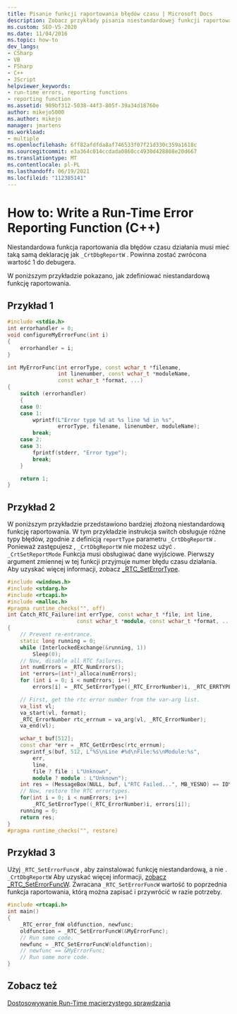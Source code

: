 ```yaml
---
title: Pisanie funkcji raportowania błędów czasu | Microsoft Docs
description: Zobacz przykłady pisania niestandardowej funkcji raportowania błędów czasu Visual Studio. Musi mieć tę samą deklarację co _CrtDbgReportW i zwracać wartość 1.
ms.custom: SEO-VS-2020
ms.date: 11/04/2016
ms.topic: how-to
dev_langs:
- CSharp
- VB
- FSharp
- C++
- JScript
helpviewer_keywords:
- run-time errors, reporting functions
- reporting function
ms.assetid: 989bf312-5038-44f3-805f-39a34d18760e
author: mikejo5000
ms.author: mikejo
manager: jmartens
ms.workload:
- multiple
ms.openlocfilehash: 6ff82afdfda8af746533f07f21d330c359a1618c
ms.sourcegitcommit: e3a364c014ccdada0860cc4930d428808e20d667
ms.translationtype: MT
ms.contentlocale: pl-PL
ms.lasthandoff: 06/19/2021
ms.locfileid: "112385141"
---
```

# <a name="how-to-write-a-run-time-error-reporting-function-c"></a>How to: Write a Run-Time Error Reporting Function (C++)
Niestandardowa funkcja raportowania dla błędów czasu działania musi mieć taką samą deklarację jak `_CrtDbgReportW` . Powinna zostać zwrócona wartość 1 do debugera.

W poniższym przykładzie pokazano, jak zdefiniować niestandardową funkcję raportowania.

## <a name="example-1"></a>Przykład 1

```cpp
#include <stdio.h>
int errorhandler = 0;
void configureMyErrorFunc(int i)
{
    errorhandler = i;
}

int MyErrorFunc(int errorType, const wchar_t *filename,
                int linenumber, const wchar_t *moduleName,
                const wchar_t *format, ...)
{
    switch (errorhandler)
    {
    case 0:
    case 1:
        wprintf(L"Error type %d at %s line %d in %s",
                errorType, filename, linenumber, moduleName);
        break;
    case 2:
    case 3:
        fprintf(stderr, "Error type");
        break;
    }

    return 1;
}
```

## <a name="example-2"></a>Przykład 2
W poniższym przykładzie przedstawiono bardziej złożoną niestandardową funkcję raportowania. W tym przykładzie instrukcja switch obsługuje różne typy błędów, zgodnie z definicją `reportType` parametru `_CrtDbgReportW` . Ponieważ zastępujesz , `_CrtDbgReportW` nie możesz użyć . `_CrtSetReportMode` Funkcja musi obsługiwać dane wyjściowe. Pierwszy argument zmiennej w tej funkcji przyjmuje numer błędu czasu działania. Aby uzyskać więcej informacji, zobacz [_RTC_SetErrorType](/cpp/c-runtime-library/reference/rtc-seterrortype).

```cpp
#include <windows.h>
#include <stdarg.h>
#include <rtcapi.h>
#include <malloc.h>
#pragma runtime_checks("", off)
int Catch_RTC_Failure(int errType, const wchar_t *file, int line,
                      const wchar_t *module, const wchar_t *format, ...)
{
    // Prevent re-entrance.
    static long running = 0;
    while (InterlockedExchange(&running, 1))
        Sleep(0);
    // Now, disable all RTC failures.
    int numErrors = _RTC_NumErrors();
    int *errors=(int*)_alloca(numErrors);
    for (int i = 0; i < numErrors; i++)
        errors[i] = _RTC_SetErrorType((_RTC_ErrorNumber)i, _RTC_ERRTYPE_IGNORE);

    // First, get the rtc error number from the var-arg list.
    va_list vl;
    va_start(vl, format);
    _RTC_ErrorNumber rtc_errnum = va_arg(vl, _RTC_ErrorNumber);
    va_end(vl);

    wchar_t buf[512];
    const char *err = _RTC_GetErrDesc(rtc_errnum);
    swprintf_s(buf, 512, L"%S\nLine #%d\nFile:%s\nModule:%s",
        err,
        line,
        file ? file : L"Unknown",
        module ? module : L"Unknown");
    int res = (MessageBox(NULL, buf, L"RTC Failed...", MB_YESNO) == IDYES) ? 1 : 0;
    // Now, restore the RTC errortypes.
    for(int i = 0; i < numErrors; i++)
        _RTC_SetErrorType((_RTC_ErrorNumber)i, errors[i]);
    running = 0;
    return res;
}
#pragma runtime_checks("", restore)
```

## <a name="example-3"></a>Przykład 3
Użyj `_RTC_SetErrorFuncW` , aby zainstalować funkcję niestandardową, a nie . `_CrtDbgReportW` Aby uzyskać więcej informacji, [zobacz _RTC_SetErrorFuncW](/cpp/c-runtime-library/reference/rtc-seterrorfuncw). Zwracana `_RTC_SetErrorFuncW` wartość to poprzednia funkcja raportowania, którą można zapisać i przywrócić w razie potrzeby.

```cpp
#include <rtcapi.h>
int main()
{
    _RTC_error_fnW oldfunction, newfunc;
    oldfunction = _RTC_SetErrorFuncW(&MyErrorFunc);
    // Run some code.
    newfunc = _RTC_SetErrorFuncW(oldfunction);
    // newfunc == &MyErrorFunc;
    // Run some more code.
}
```

## <a name="see-also"></a>Zobacz też
[Dostosowywanie Run-Time macierzystego sprawdzania](../debugger/native-run-time-checks-customization.md)
